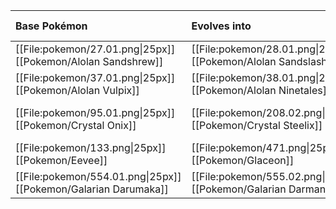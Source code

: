 Base Pokémon |Evolves into |Available in
:---|:---|:---
[[File:pokemon/27.01.png\|25px]] [[Pokemon/Alolan Sandshrew]]  | [[File:pokemon/28.01.png\|25px]] [[Pokemon/Alolan Sandslash]] |Alola onward
[[File:pokemon/37.01.png\|25px]] [[Pokemon/Alolan Vulpix]]  | [[File:pokemon/38.01.png\|25px]] [[Pokemon/Alolan Ninetales]] |Alola onward
[[File:pokemon/95.01.png\|25px]] [[Pokemon/Crystal Onix]]  | [[File:pokemon/208.02.png\|25px]] [[Pokemon/Crystal Steelix]] |Sevii 4567 onward
[[File:pokemon/133.png\|25px]] [[Pokemon/Eevee]]  | [[File:pokemon/471.png\|25px]] [[Pokemon/Glaceon]] | Galar only
[[File:pokemon/554.01.png\|25px]] [[Pokemon/Galarian Darumaka]]  | [[File:pokemon/555.02.png\|25px]] [[Pokemon/Galarian Darmanitan]] | Galar onward